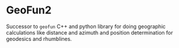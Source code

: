 # GeoFun2

Successor to `geofun` C++ and python library for doing geographic calculations like distance and azimuth and position determination
for geodesics and rhumblines.
